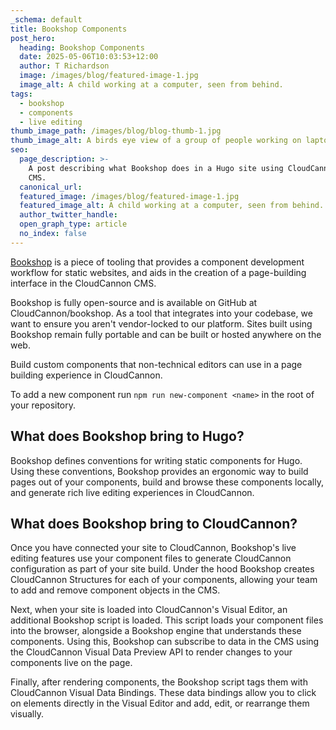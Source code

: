 ```yaml
---
_schema: default
title: Bookshop Components
post_hero:
  heading: Bookshop Components
  date: 2025-05-06T10:03:53+12:00
  author: T Richardson
  image: /images/blog/featured-image-1.jpg
  image_alt: A child working at a computer, seen from behind.
tags:
  - bookshop
  - components
  - live editing
thumb_image_path: /images/blog/blog-thumb-1.jpg
thumb_image_alt: A birds eye view of a group of people working on laptops around a table.
seo:
  page_description: >-
    A post describing what Bookshop does in a Hugo site using CloudCannon as a
    CMS.
  canonical_url:
  featured_image: /images/blog/featured-image-1.jpg
  featured_image_alt: A child working at a computer, seen from behind.
  author_twitter_handle:
  open_graph_type: article
  no_index: false
---
```

[Bookshop](https://github.com/CloudCannon/bookshop/blob/main/guides/hugo.adoc) is a piece of tooling that provides a component development workflow for static websites, and aids in the creation of a page-building interface in the CloudCannon CMS.

Bookshop is fully open-source and is available on GitHub at CloudCannon/bookshop. As a tool that integrates into your codebase, we want to ensure you aren't vendor-locked to our platform. Sites built using Bookshop remain fully portable and can be built or hosted anywhere on the web.

Build custom components that non-technical editors can use in a page building experience in CloudCannon.

To add a new component run `npm run new-component <name>` in the root of your repository.

## What does Bookshop bring to Hugo?

Bookshop defines conventions for writing static components for Hugo. Using these conventions, Bookshop provides an ergonomic way to build pages out of your components, build and browse these components locally, and generate rich live editing experiences in CloudCannon.

## What does Bookshop bring to CloudCannon?

Once you have connected your site to CloudCannon, Bookshop's live editing features use your component files to generate CloudCannon configuration as part of your site build. Under the hood Bookshop creates CloudCannon Structures for each of your components, allowing your team to add and remove component objects in the CMS.

Next, when your site is loaded into CloudCannon's Visual Editor, an additional Bookshop script is loaded. This script loads your component files into the browser, alongside a Bookshop engine that understands these components. Using this, Bookshop can subscribe to data in the CMS using the CloudCannon Visual Data Preview API to render changes to your components live on the page.

Finally, after rendering components, the Bookshop script tags them with CloudCannon Visual Data Bindings. These data bindings allow you to click on elements directly in the Visual Editor and add, edit, or rearrange them visually.
